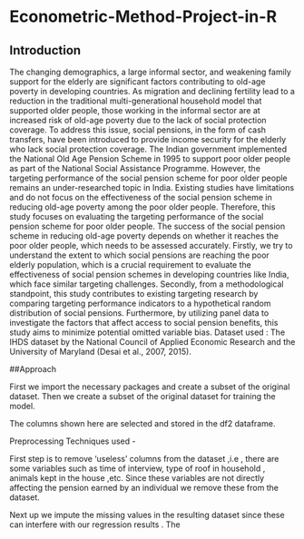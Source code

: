 # Econometric-Method-Project-in-R
## Introduction
The changing demographics, a large informal sector, and weakening
family support for the elderly are significant factors contributing to
old-age poverty in developing countries. As migration and declining
fertility lead to a reduction in the traditional multi-generational
household model that supported older people, those working in the
informal sector are at increased risk of old-age poverty due to the lack of
social protection coverage.
To address this issue, social pensions, in the form of cash transfers,
have been introduced to provide income security for the elderly who lack
social protection coverage. The Indian government implemented the
National Old Age Pension Scheme in 1995 to support poor older people
as part of the National Social Assistance Programme.
However, the targeting performance of the social pension scheme for
poor older people remains an under-researched topic in India. Existing
studies have limitations and do not focus on the effectiveness of the
social pension scheme in reducing old-age poverty among the poor older
people.
Therefore, this study focuses on evaluating the targeting performance
of the social pension scheme for poor older people. The success of the
social pension scheme in reducing old-age poverty depends on whether
it reaches the poor older people, which needs to be assessed accurately.
Firstly, we try to understand the extent to which social pensions are
reaching the poor elderly population, which is a crucial requirement to
evaluate the effectiveness of social pension schemes in developing
countries like India, which face similar targeting challenges.
Secondly, from a methodological standpoint, this study contributes to
existing targeting research by comparing targeting performance
indicators to a hypothetical random distribution of social pensions.
Furthermore, by utilizing panel data to investigate the factors that
affect access to social pension benefits, this study aims to minimize
potential omitted variable bias.
Dataset used : The IHDS dataset by the National Council of Applied
Economic Research and the University of Maryland (Desai et al., 2007,
2015).

##Approach

First we import the necessary packages and create a subset of the original dataset.
Then we create a subset of the original dataset for training the model.

The columns shown here are selected and stored in the df2 dataframe.

Preprocessing Techniques used -

 First step is to remove ‘useless’ columns from the dataset ,i.e , there are some variables such as time of interview, type of roof in household , animals kept in the house ,etc.
Since these variables are not directly affecting the pension earned by an individual we remove these from the dataset.

Next up we impute the missing  values in the resulting dataset since these can interfere with our regression results . The 
